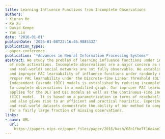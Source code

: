 ```yaml
---
title: Learning Influence Functions from Incomplete Observations
authors:
- Xinran He
- Ke Xu
- David Kempe
- Yan Liu
date: '2016-01-01'
publishDate: '2025-01-08T22:16:46.988533Z'
publication_types:
- paper-conference
publication: '*Advances in Neural Information Processing Systems*'
abstract: We study the problem of learning influence functions under incomplete observations
  of node activations. Incomplete observations are a major concern as most (online
  and real-world) social networks are not fully observable. We establish both proper
  and improper PAC learnability of influence functions under randomly missing observations.
  Proper PAC learnability under the Discrete-Time Linear Threshold (DLT) and Discrete-Time
  Independent Cascade (DIC) models is established by reducing incomplete observations
  to complete observations in a modified graph. Our improper PAC learnability result
  applies for the DLT and DIC models as well as the Continuous-Time Independent Cascade
  (CIC) model.  It is based on a parametrization in terms of reachability features,
  and also gives rise to an efficient and practical heuristic. Experiments on synthetic
  and real-world datasets demonstrate the ability of our method to compensate even
  for a fairly large fraction of missing observations.
links:
- name: URL
  url: 
    https://papers.nips.cc/paper_files/paper/2016/hash/68b1fbe7f16e4ae3024973f12f3cb313-Abstract.html
---
```

